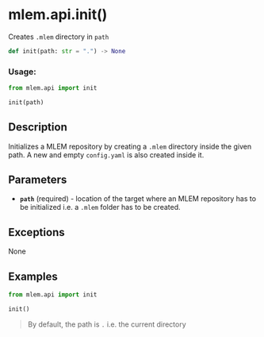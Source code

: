 # mlem.api.init()

Creates `.mlem` directory in `path`

```py
def init(path: str = ".") -> None
```

### Usage:

```py
from mlem.api import init

init(path)
```

## Description

Initializes a MLEM repository by creating a `.mlem` directory inside the given path. A new and empty `config.yaml` is also created inside it.

## Parameters

- **`path`** (required) - location of the target where an MLEM repository has to be initialized i.e. a `.mlem` folder has to be created.

## Exceptions

None

## Examples

```py
from mlem.api import init

init()
```

> By default, the path is `.` i.e. the current directory
